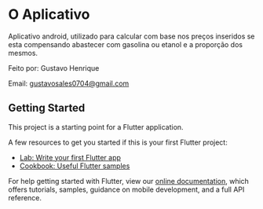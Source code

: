 # O Aplicativo

Aplicativo android, utilizado para calcular com base nos preços inseridos se esta compensando abastecer com gasolina ou etanol e a proporção dos mesmos.

Feito por: Gustavo Henrique

Email: gustavosales0704@gmail.com

## Getting Started

This project is a starting point for a Flutter application.

A few resources to get you started if this is your first Flutter project:

- [Lab: Write your first Flutter app](https://flutter.dev/docs/get-started/codelab)
- [Cookbook: Useful Flutter samples](https://flutter.dev/docs/cookbook)

For help getting started with Flutter, view our
[online documentation](https://flutter.dev/docs), which offers tutorials,
samples, guidance on mobile development, and a full API reference.
